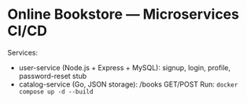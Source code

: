 # Online Bookstore — Microservices CI/CD
Services:
- user-service (Node.js + Express + MySQL): signup, login, profile, password-reset stub
- catalog-service (Go, JSON storage): /books GET/POST
Run: `docker compose up -d --build`
